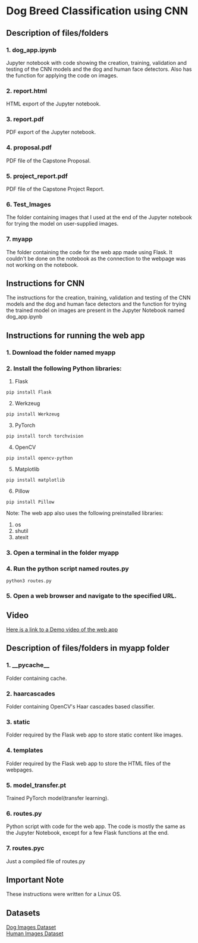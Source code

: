 # Dog Breed Classification using CNN  

## Description of files/folders  

### 1. dog_app.ipynb    
Jupyter notebook with code showing the creation, training, validation and testing of the CNN models and the dog and human face detectors. Also has the function for applying the code on images. 

### 2. report.html    
HTML export of the Jupyter notebook.

### 3. report.pdf   
PDF export of the Jupyter notebook.  

### 4. proposal.pdf   
PDF file of the Capstone Proposal.   

### 5. project_report.pdf   
PDF file of the Capstone Project Report.   

### 6. Test_Images   
The folder containing images that I used at the end of the Jupyter notebook for trying the model on user-supplied images.  

### 7. myapp   
The folder containing the code for the web app made using Flask. It couldn't be done on the notebook as the connection to the webpage was not working on the notebook. 


## Instructions for CNN   

The instructions for the creation, training, validation and testing of the CNN models and the dog and human face detectors and the function for trying the trained model on images are present in the Jupyter Notebook named dog_app.ipynb

## Instructions for running the web app   

### 1. Download the folder named myapp

### 2. Install the following Python libraries:   

1. Flask

  `pip install Flask`

2. Werkzeug

  `pip install Werkzeug`

3. PyTorch

  `pip install torch torchvision`

4. OpenCV

  `pip install opencv-python`

5. Matplotlib

  `pip install matplotlib`

6. Pillow

  `pip install Pillow`

Note: The web app also uses the following preinstalled libraries:   
  1. os  
  2. shutil   
  3. atexit   


### 3. Open a terminal in the folder myapp

### 4. Run the python script named routes.py

   `python3 routes.py`  

### 5. Open a web browser and navigate to the specified URL.


## Video  
[Here is a link to a Demo video of the web app](https://youtu.be/duUZCrp7msc)


## Description of files/folders in myapp folder 


### 1. \_\_pycache\_\_    
Folder containing cache.

### 2. haarcascades  
Folder containing OpenCV's Haar cascades based classifier.  


### 3. static  
Folder required by the Flask web app to store static content like images. 

### 4. templates  
Folder required by the Flask web app to store the HTML files of the webpages.  

### 5. model_transfer.pt  
Trained PyTorch model(transfer learning).

### 6. routes.py  
Python script with code for the web app. The code is mostly the same as the Jupyter Notebook, except for a few Flask functions at the end. 

### 7. routes.pyc  
Just a compiled file of routes.py


## Important Note

These instructions were written for a Linux OS. 

## Datasets   

[Dog Images Dataset](https://s3-us-west-1.amazonaws.com/udacity-aind/dog-project/dogImages.zip)     
[Human Images Dataset](https://s3-us-west-1.amazonaws.com/udacity-aind/dog-project/lfw.zip)
